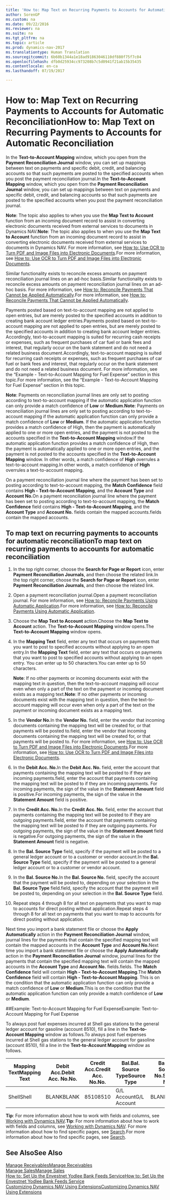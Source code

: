 ```yaml
---
title: 'How to: Map Text on Recurring Payments to Accounts for Automatic Reconciliation'
author: SorenGP
ms.custom: na
ms.date: 09/22/2016
ms.reviewer: na
ms.suite: na
ms.tgt_pltfrm: na
ms.topic: article
ms.prod: dynamics-nav-2017
ms.translationtype: Human Translation
ms.sourcegitcommit: 6b60b1344a1e18ad91863046110df880f75f7c04
ms.openlocfilehash: dfb0d25934cc973208b7c5d0941f21ab15b35435
ms.contentlocale: en-ca
ms.lasthandoff: 07/19/2017

---
```


# <a name="how-to-map-text-on-recurring-payments-to-accounts-for-automatic-reconciliation"></a><span data-ttu-id="8890f-102">How to: Map Text on Recurring Payments to Accounts for Automatic Reconciliation</span><span class="sxs-lookup"><span data-stu-id="8890f-102">How to: Map Text on Recurring Payments to Accounts for Automatic Reconciliation</span></span>
<span data-ttu-id="8890f-103">In the **Text-to-Account Mapping** window, which you open from the **Payment Reconciliation Journal** window, you can set up mappings between text on payments and specific debit, credit, and balancing accounts so that such payments are posted to the specified accounts when you post the payment reconciliation journal.</span><span class="sxs-lookup"><span data-stu-id="8890f-103">In the **Text-to-Account Mapping** window, which you open from the **Payment Reconciliation Journal** window, you can set up mappings between text on payments and specific debit, credit, and balancing accounts so that such payments are posted to the specified accounts when you post the payment reconciliation journal.</span></span>

<span data-ttu-id="8890f-104">**Note**: The topic also applies to when you use the **Map Text to Account** function from an incoming document record to assist in converting electronic documents received from external services to documents in Dynamics NAV.</span><span class="sxs-lookup"><span data-stu-id="8890f-104">**Note**: The topic also applies to when you use the **Map Text to Account** function from an incoming document record to assist in converting electronic documents received from external services to documents in Dynamics NAV.</span></span> <span data-ttu-id="8890f-105">For more information, see [How to: Use OCR to Turn PDF and Image Files into Electronic Documents](across-how-use-ocr-pdf-images-files.md).</span><span class="sxs-lookup"><span data-stu-id="8890f-105">For more information, see [How to: Use OCR to Turn PDF and Image Files into Electronic Documents](across-how-use-ocr-pdf-images-files.md).</span></span>   

<span data-ttu-id="8890f-106">Similar functionality exists to reconcile excess amounts on payment reconciliation journal lines on an ad-hoc basis.</span><span class="sxs-lookup"><span data-stu-id="8890f-106">Similar functionality exists to reconcile excess amounts on payment reconciliation journal lines on an ad-hoc basis.</span></span> <span data-ttu-id="8890f-107">For more information, see [How to: Reconcile Payments That Cannot be Applied Automatically](receivables-how-reconcile-payments-cannot-apply-auto.md).</span><span class="sxs-lookup"><span data-stu-id="8890f-107">For more information, see [How to: Reconcile Payments That Cannot be Applied Automatically](receivables-how-reconcile-payments-cannot-apply-auto.md).</span></span>

<span data-ttu-id="8890f-108">Payments posted based on text-to-account mapping are not applied to open entries, but are merely posted to the specified accounts in addition to creating bank account ledger entries.</span><span class="sxs-lookup"><span data-stu-id="8890f-108">Payments posted based on text-to-account mapping are not applied to open entries, but are merely posted to the specified accounts in addition to creating bank account ledger entries.</span></span> <span data-ttu-id="8890f-109">Accordingly, text-to-account mapping is suited for recurring cash receipts or expenses, such as frequent purchases of car fuel or bank fees and interest, that regularly occur on the bank statement and do not need a related business document.</span><span class="sxs-lookup"><span data-stu-id="8890f-109">Accordingly, text-to-account mapping is suited for recurring cash receipts or expenses, such as frequent purchases of car fuel or bank fees and interest, that regularly occur on the bank statement and do not need a related business document.</span></span> <span data-ttu-id="8890f-110">For more information, see the “Example - Text-to-Account Mapping for Fuel Expense” section in this topic.</span><span class="sxs-lookup"><span data-stu-id="8890f-110">For more information, see the “Example - Text-to-Account Mapping for Fuel Expense” section in this topic.</span></span>

<span data-ttu-id="8890f-111">**Note**: Payments on reconciliation journal lines are only set to posting according to text-to-account mapping if the automatic application function can only provide a match confidence of **Low** or **Medium**.</span><span class="sxs-lookup"><span data-stu-id="8890f-111">**Note**: Payments on reconciliation journal lines are only set to posting according to text-to-account mapping if the automatic application function can only provide a match confidence of **Low** or **Medium**.</span></span> <span data-ttu-id="8890f-112">If the automatic application function provides a match confidence of High, then the payment is automatically applied to one or more open entries, and the payment is not posted to the accounts specified in the **Text-to-Account Mapping** window.</span><span class="sxs-lookup"><span data-stu-id="8890f-112">If the automatic application function provides a match confidence of High, then the payment is automatically applied to one or more open entries, and the payment is not posted to the accounts specified in the **Text-to-Account Mapping** window.</span></span> <span data-ttu-id="8890f-113">In other words, a match confidence of **High** overrules a text-to-account mapping.</span><span class="sxs-lookup"><span data-stu-id="8890f-113">In other words, a match confidence of **High** overrules a text-to-account mapping.</span></span>

<span data-ttu-id="8890f-114">On a payment reconciliation journal line where the payment has been set to posting according to text-to-account mapping, the **Match Confidence** field contains **High - Text-to-Account Mapping**, and the **Account Type** and **Account No.**</span><span class="sxs-lookup"><span data-stu-id="8890f-114">On a payment reconciliation journal line where the payment has been set to posting according to text-to-account mapping, the **Match Confidence** field contains **High - Text-to-Account Mapping**, and the **Account Type** and **Account No.**</span></span> <span data-ttu-id="8890f-115">fields contain the mapped accounts.</span><span class="sxs-lookup"><span data-stu-id="8890f-115">fields contain the mapped accounts.</span></span>

## <a name="to-map-text-on-recurring-payments-to-accounts-for-automatic-reconciliation"></a><span data-ttu-id="8890f-116">To map text on recurring payments to accounts for automatic reconciliation</span><span class="sxs-lookup"><span data-stu-id="8890f-116">To map text on recurring payments to accounts for automatic reconciliation</span></span>
1. <span data-ttu-id="8890f-117">In the top right corner, choose the **Search for Page or Report** icon, enter **Payment Reconciliation Journals**, and then choose the related link.</span><span class="sxs-lookup"><span data-stu-id="8890f-117">In the top right corner, choose the **Search for Page or Report** icon, enter **Payment Reconciliation Journals**, and then choose the related link.</span></span>
2. <span data-ttu-id="8890f-118">Open a payment reconciliation journal.</span><span class="sxs-lookup"><span data-stu-id="8890f-118">Open a payment reconciliation journal.</span></span> <span data-ttu-id="8890f-119">For more information, see [How to: Reconcile Payments Using Automatic Application](receivables-how-reconcile-payments-auto-application.md).</span><span class="sxs-lookup"><span data-stu-id="8890f-119">For more information, see [How to: Reconcile Payments Using Automatic Application](receivables-how-reconcile-payments-auto-application.md).</span></span>
3. <span data-ttu-id="8890f-120">Choose the **Map Text to Account** action.</span><span class="sxs-lookup"><span data-stu-id="8890f-120">Choose the **Map Text to Account** action.</span></span> <span data-ttu-id="8890f-121">The **Text-to-Account Mapping** window opens.</span><span class="sxs-lookup"><span data-stu-id="8890f-121">The **Text-to-Account Mapping** window opens.</span></span>
4. <span data-ttu-id="8890f-122">In the **Mapping Text** field, enter any text that occurs on payments that you want to post to specified accounts without applying to an open entry.</span><span class="sxs-lookup"><span data-stu-id="8890f-122">In the **Mapping Text** field, enter any text that occurs on payments that you want to post to specified accounts without applying to an open entry.</span></span> <span data-ttu-id="8890f-123">You can enter up to 50 characters.</span><span class="sxs-lookup"><span data-stu-id="8890f-123">You can enter up to 50 characters.</span></span>

    <span data-ttu-id="8890f-124">**Note**: If no other payments or incoming documents exist with the mapping text in question, then the text-to-account mapping will occur even when only a part of the text on the payment or incoming document exists as a mapping text.</span><span class="sxs-lookup"><span data-stu-id="8890f-124">**Note**: If no other payments or incoming documents exist with the mapping text in question, then the text-to-account mapping will occur even when only a part of the text on the payment or incoming document exists as a mapping text.</span></span>
5. <span data-ttu-id="8890f-125">In the **Vendor No.**</span><span class="sxs-lookup"><span data-stu-id="8890f-125">In the **Vendor No.**</span></span> <span data-ttu-id="8890f-126">field, enter the vendor that incoming documents containing the mapping text will be created for, or that payments will be posted to.</span><span class="sxs-lookup"><span data-stu-id="8890f-126">field, enter the vendor that incoming documents containing the mapping text will be created for, or that payments will be posted to.</span></span> <span data-ttu-id="8890f-127">For more information, see [How to: Use OCR to Turn PDF and Image Files into Electronic Documents](across-how-use-ocr-pdf-images-files.md).</span><span class="sxs-lookup"><span data-stu-id="8890f-127">For more information, see [How to: Use OCR to Turn PDF and Image Files into Electronic Documents](across-how-use-ocr-pdf-images-files.md).</span></span>      
6. <span data-ttu-id="8890f-128">In the **Debit Acc. No.**</span><span class="sxs-lookup"><span data-stu-id="8890f-128">In the **Debit Acc. No.**</span></span> <span data-ttu-id="8890f-129">field, enter the account that payments containing the mapping text will be posted to if they are incoming payments.</span><span class="sxs-lookup"><span data-stu-id="8890f-129">field, enter the account that payments containing the mapping text will be posted to if they are incoming payments.</span></span> <span data-ttu-id="8890f-130">For incoming payments, the sign of the value in the **Statement Amount** field is positive.</span><span class="sxs-lookup"><span data-stu-id="8890f-130">For incoming payments, the sign of the value in the **Statement Amount** field is positive.</span></span>
7. <span data-ttu-id="8890f-131">In the **Credit Acc. No.**</span><span class="sxs-lookup"><span data-stu-id="8890f-131">In the **Credit Acc. No.**</span></span> <span data-ttu-id="8890f-132">field, enter the account that payments containing the mapping text will be posted to if they are outgoing payments.</span><span class="sxs-lookup"><span data-stu-id="8890f-132">field, enter the account that payments containing the mapping text will be posted to if they are outgoing payments.</span></span> <span data-ttu-id="8890f-133">For outgoing payments, the sign of the value in the **Statement Amount** field is negative.</span><span class="sxs-lookup"><span data-stu-id="8890f-133">For outgoing payments, the sign of the value in the **Statement Amount** field is negative.</span></span>
8. <span data-ttu-id="8890f-134">In the **Bal. Source Type** field, specify if the payment will be posted to a general ledger account or to a customer or vendor account.</span><span class="sxs-lookup"><span data-stu-id="8890f-134">In the **Bal. Source Type** field, specify if the payment will be posted to a general ledger account or to a customer or vendor account.</span></span>
9. <span data-ttu-id="8890f-135">In the **Bal. Source No.**</span><span class="sxs-lookup"><span data-stu-id="8890f-135">In the **Bal. Source No.**</span></span> <span data-ttu-id="8890f-136">field, specify the account that the payment will be posted to, depending on your selection in the **Bal. Source Type** field.</span><span class="sxs-lookup"><span data-stu-id="8890f-136">field, specify the account that the payment will be posted to, depending on your selection in the **Bal. Source Type** field.</span></span>
10. <span data-ttu-id="8890f-137">Repeat steps 4 through 8 for all text on payments that you want to map to accounts for direct posting without application.</span><span class="sxs-lookup"><span data-stu-id="8890f-137">Repeat steps 4 through 8 for all text on payments that you want to map to accounts for direct posting without application.</span></span>

<span data-ttu-id="8890f-138">Next time you import a bank statement file or choose the **Apply Automatically** action in the **Payment Reconciliation Journal** window, journal lines for the payments that contain the specified mapping text will contain the mapped accounts in the **Account Type** and **Account No.**</span><span class="sxs-lookup"><span data-stu-id="8890f-138">Next time you import a bank statement file or choose the **Apply Automatically** action in the **Payment Reconciliation Journal** window, journal lines for the payments that contain the specified mapping text will contain the mapped accounts in the **Account Type** and **Account No.**</span></span> <span data-ttu-id="8890f-139">fields.</span><span class="sxs-lookup"><span data-stu-id="8890f-139">fields.</span></span> <span data-ttu-id="8890f-140">The **Match Confidence** field will contain **High - Text-to-Account Mapping**.</span><span class="sxs-lookup"><span data-stu-id="8890f-140">The **Match Confidence** field will contain **High - Text-to-Account Mapping**.</span></span> <span data-ttu-id="8890f-141">This is on the condition that the automatic application function can only provide a match confidence of **Low** or **Medium**.</span><span class="sxs-lookup"><span data-stu-id="8890f-141">This is on the condition that the automatic application function can only provide a match confidence of **Low** or **Medium**.</span></span>

##<a name="example-text-to-account-mapping-for-fuel-expense"></a><span data-ttu-id="8890f-142">Example: Text-to-Account Mapping for Fuel Expense</span><span class="sxs-lookup"><span data-stu-id="8890f-142">Example: Text-to-Account Mapping for Fuel Expense</span></span>

<span data-ttu-id="8890f-143">To always post fuel expenses incurred at Shell gas stations to the general ledger account for gasoline (account 8510), fill a line in the **Text-to-Account Mapping** window as follows.</span><span class="sxs-lookup"><span data-stu-id="8890f-143">To always post fuel expenses incurred at Shell gas stations to the general ledger account for gasoline (account 8510), fill a line in the **Text-to-Account Mapping** window as follows.</span></span>

|<span data-ttu-id="8890f-144">Mapping Text</span><span class="sxs-lookup"><span data-stu-id="8890f-144">Mapping Text</span></span> |<span data-ttu-id="8890f-145">Debit Acc.</span><span class="sxs-lookup"><span data-stu-id="8890f-145">Debit Acc.</span></span> <span data-ttu-id="8890f-146">No.</span><span class="sxs-lookup"><span data-stu-id="8890f-146">No.</span></span> |<span data-ttu-id="8890f-147">Credit Acc.</span><span class="sxs-lookup"><span data-stu-id="8890f-147">Credit Acc.</span></span> <span data-ttu-id="8890f-148">No.</span><span class="sxs-lookup"><span data-stu-id="8890f-148">No.</span></span> |<span data-ttu-id="8890f-149">Bal.</span><span class="sxs-lookup"><span data-stu-id="8890f-149">Bal.</span></span> <span data-ttu-id="8890f-150">Source Type</span><span class="sxs-lookup"><span data-stu-id="8890f-150">Source Type</span></span> |<span data-ttu-id="8890f-151">Bal.</span><span class="sxs-lookup"><span data-stu-id="8890f-151">Bal.</span></span> <span data-ttu-id="8890f-152">Source No.</span><span class="sxs-lookup"><span data-stu-id="8890f-152">Source No.</span></span> |
|-------------|---------------|----------------|-----------------|----------------|
|<span data-ttu-id="8890f-153">Shell</span><span class="sxs-lookup"><span data-stu-id="8890f-153">Shell</span></span> |<span data-ttu-id="8890f-154">BLANK</span><span class="sxs-lookup"><span data-stu-id="8890f-154">BLANK</span></span> |<span data-ttu-id="8890f-155">8510</span><span class="sxs-lookup"><span data-stu-id="8890f-155">8510</span></span> |<span data-ttu-id="8890f-156">G/L Account</span><span class="sxs-lookup"><span data-stu-id="8890f-156">G/L Account</span></span>|<span data-ttu-id="8890f-157">BLANK</span><span class="sxs-lookup"><span data-stu-id="8890f-157">BLANK</span></span>|

<span data-ttu-id="8890f-158">**Tip**: For more information about how to work with fields and columns, see [Working with Dynamics NAV](ui-work-product.md).</span><span class="sxs-lookup"><span data-stu-id="8890f-158">**Tip**: For more information about how to work with fields and columns, see [Working with Dynamics NAV](ui-work-product.md).</span></span> <span data-ttu-id="8890f-159">For more information about how to find specific pages, see [Search](ui-search.md).</span><span class="sxs-lookup"><span data-stu-id="8890f-159">For more information about how to find specific pages, see [Search](ui-search.md).</span></span>

## <a name="see-also"></a><span data-ttu-id="8890f-160">See Also</span><span class="sxs-lookup"><span data-stu-id="8890f-160">See Also</span></span>
[<span data-ttu-id="8890f-161">Manage Receivables</span><span class="sxs-lookup"><span data-stu-id="8890f-161">Manage Receivables</span></span>](receivables-manage-receivables.md)  
[<span data-ttu-id="8890f-162">Manage Sales</span><span class="sxs-lookup"><span data-stu-id="8890f-162">Manage Sales</span></span>](sales-manage-sales.md)  
[<span data-ttu-id="8890f-163">How to: Set Up the Envestnet Yodlee Bank Feeds Service</span><span class="sxs-lookup"><span data-stu-id="8890f-163">How to: Set Up the Envestnet Yodlee Bank Feeds Service</span></span>](bank-how-setup-bank-statement-service.md)  
[<span data-ttu-id="8890f-164">Customizing Dynamics NAV Using Extensions</span><span class="sxs-lookup"><span data-stu-id="8890f-164">Customizing Dynamics NAV Using Extensions</span></span>](ui-extensions.md)

